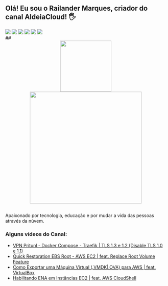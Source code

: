 ## Olá! Eu sou o Railander Marques, criador do canal AldeiaCloud! 🖐️

<div> 
  <a href="https://aldeiacloud.com.br" target="_blank"><img src="https://img.shields.io/website?label=aldeiacloud.com.br&style=for-the-badge&url=https://aldeiacloud.com.br" target="_blank"></a>
  <a href="https://www.youtube.com/aldeiacloud" target="_blank"><img src="https://img.shields.io/badge/YouTube-FF0000?style=for-the-badge&logo=youtube&logoColor=white" target="_blank"></a>
  <a href="https://instagram.com/aldeiacloud" target="_blank"><img src="https://img.shields.io/badge/-Instagram-%23E4405F?style=for-the-badge&logo=instagram&logoColor=white" target="_blank"></a>
 	<a href="https://www.twitch.tv/railandermarques" target="_blank"><img src="https://img.shields.io/badge/Twitch-9146FF?style=for-the-badge&logo=twitch&logoColor=white" target="_blank"></a>
  <a href = "mailto:contato@aldeiacloud.com.br"><img src="https://img.shields.io/badge/-Gmail-%23333?style=for-the-badge&logo=gmail&logoColor=white" target="_blank"></a>
  <a href="https://www.linkedin.com/in/railandermarques" target="_blank"><img src="https://img.shields.io/badge/-LinkedIn-%230077B5?style=for-the-badge&logo=linkedin&logoColor=white" target="_blank"></a> 
</div>
##

<div align="center">
  <img height="160em" src="https://github-readme-stats.vercel.app/api?username=aldeiacloud&show_icons=true&theme=dracula&include_all_commits=true&count_private=true"/>
  <img width="350em" src="https://github-readme-stats.vercel.app/api/top-langs/?username=aldeiacloud&layout=compact&langs_count=7&theme=dracula"/>
</div>

##
Apaixonado por tecnologia, educação e por mudar a vida das pessoas através da núvem.
### Alguns vídeos do Canal:
- [VPN Pritunl - Docker Compose - Traefik | TLS 1.3 e 1.2 (Disable TLS 1.0 e 1.1)](https://www.youtube.com/watch?v=JTKHFjijb9Y)<br/>
- [Quick Restoration EBS Root - AWS EC2 | feat. Replace Root Volume Feature](https://www.youtube.com/watch?v=QRifddGHzEs)<br/>
- [Como Exportar uma Máquina Virtual (.VMDK|.OVA) para AWS | feat. VirtualBox](https://www.youtube.com/watch?v=tozPf9qeenU)<br/>
- [Habilitando ENA em Instâncias EC2 | feat. AWS CloudShell](https://www.youtube.com/watch?v=CK9_Ob4CnL8)<br/>
